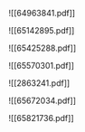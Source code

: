 ![[64963841.pdf]]

![[65142895.pdf]]

![[65425288.pdf]]

![[65570301.pdf]]

![[2863241.pdf]]

![[65672034.pdf]]

![[65821736.pdf]]
